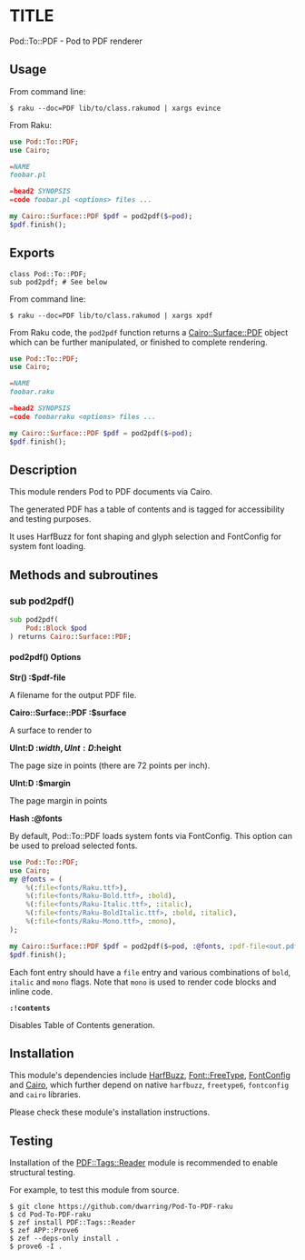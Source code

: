 TITLE
=====



Pod::To::PDF - Pod to PDF renderer

Usage
-----

From command line:

    $ raku --doc=PDF lib/to/class.rakumod | xargs evince

From Raku:

```raku
use Pod::To::PDF;
use Cairo;

=NAME
foobar.pl

=head2 SYNOPSIS
=code foobar.pl <options> files ...

my Cairo::Surface::PDF $pdf = pod2pdf($=pod);
$pdf.finish();
```

Exports
-------

    class Pod::To::PDF;
    sub pod2pdf; # See below

From command line:

```shell
$ raku --doc=PDF lib/to/class.rakumod | xargs xpdf
```

From Raku code, the `pod2pdf` function returns a [Cairo::Surface::PDF](Cairo::Surface::PDF) object which can be further manipulated, or finished to complete rendering.

```raku
use Pod::To::PDF;
use Cairo;

=NAME
foobar.raku

=head2 SYNOPSIS
=code foobarraku <options> files ...

my Cairo::Surface::PDF $pdf = pod2pdf($=pod);
$pdf.finish();
```

Description
-----------

This module renders Pod to PDF documents via Cairo.

The generated PDF has a table of contents and is tagged for accessibility and testing purposes.

It uses HarfBuzz for font shaping and glyph selection and FontConfig for system font loading.

Methods and subroutines
-----------------------

### sub pod2pdf()

```raku
sub pod2pdf(
    Pod::Block $pod
) returns Cairo::Surface::PDF;
```

#### pod2pdf() Options

**Str() :$pdf-file**

A filename for the output PDF file.

**Cairo::Surface::PDF :$surface**

A surface to render to

**UInt:D :$width, UInt:D :$height**

The page size in points (there are 72 points per inch).

**UInt:D :$margin**

The page margin in points

**Hash :@fonts**

By default, Pod::To::PDF loads system fonts via FontConfig. This option can be used to preload selected fonts.

```raku
use Pod::To::PDF;
use Cairo;
my @fonts = (
    %(:file<fonts/Raku.ttf>),
    %(:file<fonts/Raku-Bold.ttf>, :bold),
    %(:file<fonts/Raku-Italic.ttf>, :italic),
    %(:file<fonts/Raku-BoldItalic.ttf>, :bold, :italic),
    %(:file<fonts/Raku-Mono.ttf>, :mono),
);

my Cairo::Surface::PDF $pdf = pod2pdf($=pod, :@fonts, :pdf-file<out.pdf>);
$pdf.finish();
```

Each font entry should have a `file` entry and various combinations of `bold`, `italic` and `mono` flags. Note that `mono` is used to render code blocks and inline code. 

**`:!contents`**

Disables Table of Contents generation.

Installation
------------

This module's dependencies include [HarfBuzz](https://harfbuzz-raku.github.io/HarfBuzz-raku/), [Font::FreeType](https://pdf-raku.github.io/Font-FreeType-raku/), [FontConfig](https://raku.land/zef:dwarring/FontConfig) and [Cairo](https://raku.land/github:timo/Cairo), which further depend on native `harfbuzz`, `freetype6`, `fontconfig` and `cairo` libraries.

Please check these module's installation instructions.

Testing
-------

Installation of the [PDF::Tags::Reader](PDF::Tags::Reader) module is recommended to enable structural testing.

For example, to test this module from source.

    $ git clone https://github.com/dwarring/Pod-To-PDF-raku
    $ cd Pod-To-PDF-raku
    $ zef install PDF::Tags::Reader
    $ zef APP::Prove6
    $ zef --deps-only install .
    $ prove6 -I .

